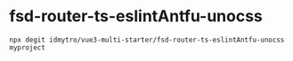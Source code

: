 # fsd-router-ts-eslintAntfu-unocss

```
npx degit idmytro/vue3-multi-starter/fsd-router-ts-eslintAntfu-unocss myproject
```
